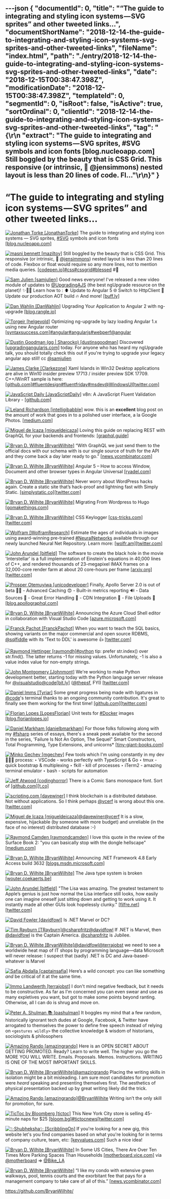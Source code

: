 ---json
{
  "documentId": 0,
  "title": "“The guide to integrating and styling icon systems — SVG sprites” and other tweeted links…",
  "documentShortName": "2018-12-14-the-guide-to-integrating-and-styling-icon-systems-svg-sprites-and-other-tweeted-links",
  "fileName": "index.html",
  "path": "./entry/2018-12-14-the-guide-to-integrating-and-styling-icon-systems-svg-sprites-and-other-tweeted-links",
  "date": "2018-12-15T00:38:47.398Z",
  "modificationDate": "2018-12-15T00:38:47.398Z",
  "templateId": 0,
  "segmentId": 0,
  "isRoot": false,
  "isActive": true,
  "sortOrdinal": 0,
  "clientId": "2018-12-14-the-guide-to-integrating-and-styling-icon-systems-svg-sprites-and-other-tweeted-links",
  "tag": "{\r\n  \"extract\": \"The guide to integrating and styling icon systems — SVG sprites, #SVG symbols and icon fonts [blog.nucleoapp.com] Still boggled by the beauty that is CSS Grid. This responsive (or intrinsic, 🙌 @jensimmons) nested layout is less than 20 lines of code. Fl...\"\r\n}"
}
---

# “The guide to integrating and styling icon systems — SVG sprites” and other tweeted links…

[<img alt="Jonathan Torke [JonathanTorke]" src="https://songhay.blob.core.windows.net:443/shared-social-twitter/JonathanTorke.jpg">](https://jonathantorke.me/) The guide to integrating and styling icon systems — SVG sprites, [#SVG](http://twitter.com/search?q='%23SVG) symbols and icon fonts [[blog.nucleoapp.com]](https://blog.nucleoapp.com/the-guide-to-integrating-and-styling-icon-systems-svg-sprites-svg-symbols-and-icon-fonts-da7c424dac1b)

[<img alt="masni bennett [maziltov]" src="https://songhay.blob.core.windows.net:443/shared-social-twitter/maziltov.jpeg">](http://www.masnibennett.com/) Still boggled by the beauty that is CSS Grid. This responsive (or intrinsic, 🙌 [@jensimmons](http://twitter.com/@jensimmons)) nested layout is less than 20 lines of code. Flexbox or float would require so any more lines, not to mention media queries. [[codepen.io]](https://codepen.io/mazil/pen/jpyoNd)[#css](http://twitter.com/search?q='%23css)[#cssgrid](http://twitter.com/search?q='%23cssgrid)[#blessed](http://twitter.com/search?q='%23blessed) #🐢

[<img alt="Sam Julien [samjulien]" src="https://songhay.blob.core.windows.net:443/shared-social-twitter/samjulien.jpg">](http://www.samjulien.com/) Good news everyone! I've released a new video module of updates to [@UpgradingAJS](http://twitter.com/@UpgradingAJS) (the best ngUpgrade resource on the planet)! ✨🎊🎉 Learn how to : ⬆️ Update to Angular 5 🌐 Switch to HttpClient 🎥 Update our production AOT build 🔥 And more! [[buff.ly]](https://buff.ly/2GpnZmj)

[<img alt="Dan Wahlin [DanWahlin]" src="https://songhay.blob.core.windows.net:443/shared-social-twitter/DanWahlin.jpg">](http://codewithdan.com/) Upgrading Your Application to Angular 2 with ng-upgrade [[blog.rangle.io]](http://blog.rangle.io/upgrade-your-application-to-angular-2-with-ng-upgrade/)

[<img alt="Torgeir [helgevold]" src="https://songhay.blob.core.windows.net:443/shared-social-twitter/helgevold.jpg">](http://www.syntaxsuccess.com/) Optimizing ng-upgrade by lazy loading Angular 1.x using new Angular router [[syntaxsuccess.com]](http://www.syntaxsuccess.com/viewarticle/ngupgrade-with-lazy-loading)[#angular](http://twitter.com/search?q='%23angular)[#angularjs](http://twitter.com/search?q='%23angularjs)[#webperf](http://twitter.com/search?q='%23webperf)[@angular](http://twitter.com/@angular)

[<img alt="Dustin Goodman (gg | Sharocko) [dustinsgoodman]" src="https://songhay.blob.core.windows.net:443/shared-social-twitter/dustinsgoodman.jpg">](https://github.com/dustinsgoodman) Discovered [[upgradingangularjs.com]](https://www.upgradingangularjs.com/) today. For anyone who has heard my ngUpgrade talk, you should totally check this out if you're trying to upgrade your legacy angular app still! cc [@samjulien](http://twitter.com/@samjulien)

[<img alt="James Clarke [Clarkezone]" src="https://songhay.blob.core.windows.net:443/shared-social-twitter/Clarkezone.jpg">](http://clarkezone.io/) Xaml Islands in Win32 Desktop applications are alive in Win10 insider preview 17713 / insider preview SDK 17709. C++/WinRT sample is here: [[github.com]](https://github.com/clarkezone/cppwinrt/tree/master/Desktop/XamlIslandsWin32)[#fluentdesign](http://twitter.com/search?q='%23fluentdesign)[#fluentfriday](http://twitter.com/search?q='%23fluentfriday)[#msdev](http://twitter.com/search?q='%23msdev)[@WindowsUI](http://twitter.com/@WindowsUI)[[twitter.com]](https://twitter.com/Clarkezone/status/1017902657460031488/photo/1)

[<img alt="JavaScript Daily [JavaScriptDaily]" src="https://songhay.blob.core.windows.net:443/shared-social-twitter/JavaScriptDaily.jpg">](https://twitter.com/JavaScriptDaily) v8n: A JavaScript Fluent Validation Library - [[github.com]](https://github.com/imbrn/v8n)

[<img alt="Leland Richardson [intelligibabble]" src="https://songhay.blob.core.windows.net:443/shared-social-twitter/intelligibabble.jpg">](https://twitter.com/intelligibabble) wow. this is an **excellent** blog post on the amount of work that goes in to a polished user interface, a la Google Photos. [[medium.com]](https://medium.com/google-design/google-photos-45b714dfbed1)

[<img alt="Miguel de Icaza [migueldeicaza]" src="https://songhay.blob.core.windows.net:443/shared-social-twitter/migueldeicaza.png">](http://tirania.org/blog) Loving this guide on replacing REST with GraphQL for your backends and frontends: [[graphql.guide]](https://graphql.guide)

[<img alt="Bryan D. Wilhite [BryanWilhite]" src="https://songhay.blob.core.windows.net:443/shared-social-twitter/BryanWilhite.jpeg">](http://songhayblog.azurewebsites.net/) “With GraphQL we just send them to the official docs with our schema with is our single source of truth for the API and they come back a day later ready to go.” [[news.ycombinator.com]](https://news.ycombinator.com/item?id=17565508)

[<img alt="Bryan D. Wilhite [BryanWilhite]" src="https://songhay.blob.core.windows.net:443/shared-social-twitter/BryanWilhite.jpeg">](http://songhayblog.azurewebsites.net/) Angular 5 – How to access Window, Document and other browser types in Angular Universal [[ryadel.com]](https://www.ryadel.com/en/angular-5-access-window-document-localstorage-browser-types-angular-universal/)

[<img alt="Bryan D. Wilhite [BryanWilhite]" src="https://songhay.blob.core.windows.net:443/shared-social-twitter/BryanWilhite.jpeg">](http://songhayblog.azurewebsites.net/) Never worry about WordPress hacks again. Create a static site that’s hack-proof and lightning fast with Simply Static. [[simplystatic.co]](http://simplystatic.co)[[twitter.com]](https://twitter.com/BryanWilhite/status/1019715323765829637/photo/1)

[<img alt="Bryan D. Wilhite [BryanWilhite]" src="https://songhay.blob.core.windows.net:443/shared-social-twitter/BryanWilhite.jpeg">](http://songhayblog.azurewebsites.net/) Migrating From Wordpress to Hugo [[gomakethings.com]](https://gomakethings.com/migrating-from-wordpress-to-hugo/)

[<img alt="Bryan D. Wilhite [BryanWilhite]" src="https://songhay.blob.core.windows.net:443/shared-social-twitter/BryanWilhite.jpeg">](http://songhayblog.azurewebsites.net/) CSS Keylogger [[css-tricks.com]](https://css-tricks.com/css-keylogger/)[[twitter.com]](https://twitter.com/BryanWilhite/status/1020112583133573120/photo/1)

[<img alt="Wolfram [WolframResearch]" src="https://songhay.blob.core.windows.net:443/shared-social-twitter/WolframResearch.png">](http://www.wolfram.com/) Estimate the ages of individuals in images using award-winning pre-trained [#NeuralNetworks](http://twitter.com/search?q='%23NeuralNetworks) available through our newly launched Neural Net Repository. Learn more: [[wolfr.am]](https://wolfr.am/vUon1c0V)[[twitter.com]](https://twitter.com/WolframResearch/status/1019219929139171328/photo/1)

[<img alt="John Arundel [bitfield]" src="https://songhay.blob.core.windows.net:443/shared-social-twitter/bitfield.jpeg">](http://bitfieldconsulting.com/about) The software to create the black hole in the movie 'Interstellar' is a full implementation of Einstein's equations in 40,000 lines of C++, and rendered thousands of 23-megapixel IMAX frames on a 32,000-core render farm at about 20 core-hours per frame [[arxiv.org]](https://arxiv.org/pdf/1502.03808.pdf)[[twitter.com]](https://twitter.com/bitfield/status/1020632237493112833/photo/1)

[<img alt="Prosper Otemuyiwa [unicodeveloper]" src="https://songhay.blob.core.windows.net:443/shared-social-twitter/unicodeveloper.jpg">](https://twitter.com/unicodeveloper) Finally, Apollo Server 2.0 is out of beta 🚀💯 - Advanced Caching 😍 - Built-in metrics reporting 🔊 - Data Sources 💼 - Great Error Handling 💪 - CDN Integration 🌠 - File Uploads 📁 [[blog.apollographql.com]](https://blog.apollographql.com/announcing-apollo-server-2-2b69fb4702ce)

[<img alt="Bryan D. Wilhite [BryanWilhite]" src="https://songhay.blob.core.windows.net:443/shared-social-twitter/BryanWilhite.jpeg">](http://songhayblog.azurewebsites.net/) Announcing the Azure Cloud Shell editor in collaboration with Visual Studio Code [[azure.microsoft.com]](https://azure.microsoft.com/blog/cloudshelleditor/)

[<img alt="Franck Pachot [FranckPachot]" src="https://songhay.blob.core.windows.net:443/shared-social-twitter/FranckPachot.jpg">](http://blog.pachot.net/) When you want to teach the SQL basics, showing variants on the major commercial and open source RDBMS, [@sqlfiddle](http://twitter.com/@sqlfiddle) with its 'Text to DDL' is awesome 👍 [[twitter.com]](https://twitter.com/FranckPachot/status/992879299299561472/photo/1)

[<img alt="Raymond Hettinger [raymondh]" src="https://songhay.blob.core.windows.net:443/shared-social-twitter/raymondh.jpg">](https://rhettinger.wordpress.com/)[#python](http://twitter.com/search?q='%23python) tip: prefer str.index() over str.find(). The latter returns -1 for missing values. Unfortunately, -1 is also a value index value for non-empty strings.

[<img alt="John Montgomery [Johnmont]" src="https://songhay.blob.core.windows.net:443/shared-social-twitter/Johnmont.jpg">](https://devblogs.microsoft.com/visualstudio/) We're working to make Python development better, starting today with the Python language server release for [@visualstudio](http://twitter.com/@visualstudio)[@code](http://twitter.com/@code)[[bit.ly]](http://bit.ly/2uBttXn) ([@thepsf](http://twitter.com/@thepsf), FYI) [[twitter.com]](https://twitter.com/Johnmont/status/1020320183402090497/photo/1)

[<img alt="Daniel Imms [Tyriar]" src="https://songhay.blob.core.windows.net:443/shared-social-twitter/Tyriar.jpg">](http://www.growingwiththeweb.com/) Some great progress being made with ligatures in [@code](http://twitter.com/@code)'s terminal thanks to an ongoing community contribution. It's great to finally see them working for the first time! [[github.com]](https://github.com/xtermjs/xterm-ligature-support/pull/1)[[twitter.com]](https://twitter.com/Tyriar/status/1021402071008882688/photo/1)

[<img alt="Florian Lopes [LopesFlorian]" src="https://songhay.blob.core.windows.net:443/shared-social-twitter/LopesFlorian.jpg">](http://blog.florianlopes.io/) Unit tests for [#Docker](http://twitter.com/search?q='%23Docker) images [[blog.florianlopes.io]](https://blog.florianlopes.io/unit-tests-for-docker-images/)

[<img alt="Daniel Markham [danielbmarkham]" src="https://songhay.blob.core.windows.net:443/shared-social-twitter/danielbmarkham.jpg">](https://wiki.info-ops.org/index.php/Main_Page?ref=fromTwiiterProfile) For those folks following along with my [#fsharp](http://twitter.com/search?q='%23fsharp) series of essays, there's a sneak peek available for the second in the series, 'Failure Is Not An Option, The Sequel" Smart Constructors, Total Programming, Type Extensions, and unicorns* [[tiny-giant-books.com]](http://tiny-giant-books.com/blog/failure-is-not-an-option-the-sequel/?ref=twitterpreview)

[<img alt="Minko Gechev [mgechev]" src="https://songhay.blob.core.windows.net:443/shared-social-twitter/mgechev.jpg">](https://github.com/mgechev) Few tools which I'm using constantly in my dev 👨🏼‍💻 process: ‣ VSCode - works perfectly with TypeScript & Go ‣ tmux - quick bootstrap & multiplexing ‣ fkill - kill of processes ‣ iTerm2 - amazing terminal emulator ‣ bash - scripts for automation

[<img alt="Jeff Atwood [codinghorror]" src="https://songhay.blob.core.windows.net:443/shared-social-twitter/codinghorror.png">](http://blog.codinghorror.com/) There is a Comic Sans monospace font. Sort of [[github.com]](https://github.com/belluzj/fantasque-sans)[[t.co]](https://twitter.com/codinghorror/status/597190584395169792/photo/1)

[<img alt="scripting.com [davewiner]" src="https://songhay.blob.core.windows.net:443/shared-social-twitter/davewiner.jpg">](http://scripting.com/) I think blockchain is a distributed database. Not without applications. So I think perhaps [@vcerf](http://twitter.com/@vcerf) is wrong about this one. [[twitter.com]](https://twitter.com/vgcerf/status/1019987651301081089)

[<img alt="Miguel de Icaza [migueldeicaza]" src="https://songhay.blob.core.windows.net:443/shared-social-twitter/migueldeicaza.png">](http://tirania.org/blog)[@davewiner](http://twitter.com/@davewiner)[@vcerf](http://twitter.com/@vcerf) It is a slow, expensive, hijackable (by someone with more budget) and unreliable (in the face of no interest) distributed database :-)

[<img alt="Raymond Camden [raymondcamden]" src="https://songhay.blob.core.windows.net:443/shared-social-twitter/raymondcamden.jpg">](https://www.raymondcamden.com/) I love this quote in the review of the Surface Book 2: "you can basically stop with the dongle hellscape" [[medium.com]](https://medium.com/@ow/the-surface-book-2-is-everything-the-macbook-pro-should-be-5ef560edb505)

[<img alt="Bryan D. Wilhite [BryanWilhite]" src="https://songhay.blob.core.windows.net:443/shared-social-twitter/BryanWilhite.jpeg">](http://songhayblog.azurewebsites.net/) Announcing .NET Framework 4.8 Early Access build 3632 [[blogs.msdn.microsoft.com]](https://blogs.msdn.microsoft.com/dotnet/2018/07/18/announcing-net-framework-4-8-early-access-build-3632/)

[<img alt="Bryan D. Wilhite [BryanWilhite]" src="https://songhay.blob.core.windows.net:443/shared-social-twitter/BryanWilhite.jpeg">](http://songhayblog.azurewebsites.net/) The Java type system is broken [[wouter.coekaerts.be]](http://wouter.coekaerts.be/2018/java-type-system-broken)

[<img alt="John Arundel [bitfield]" src="https://songhay.blob.core.windows.net:443/shared-social-twitter/bitfield.jpeg">](http://bitfieldconsulting.com/about) "The Lisa was amazing. The greatest testament to Apple’s genius is just how normal the Lisa interface still looks, how easily one can imagine oneself just sitting down and getting to work using it. It instantly made all other GUIs look hopelessly clunky." [[filfre.net]](https://www.filfre.net/2018/06/doing-windows-part-2-from-interface-manager-to-windows/)[[twitter.com]](https://twitter.com/bitfield/status/1019510100724273152/photo/1)

[<img alt="David Fowler [davidfowl]" src="https://songhay.blob.core.windows.net:443/shared-social-twitter/davidfowl.jpeg">](http://davidfowl.com/) Is .NET Marvel or DC?

[<img alt="Tim Rayburn [TRayburn]" src="https://songhay.blob.core.windows.net:443/shared-social-twitter/TRayburn.jpg">](http://www.timrayburn.net/)[@csharpfritz](http://twitter.com/@csharpfritz)[@davidfowl](http://twitter.com/@davidfowl) If .NET is Marvel, then [@davidfowl](http://twitter.com/@davidfowl) is the Captain America. [@csharpfritz](http://twitter.com/@csharpfritz) is Jubilee.

[<img alt="Bryan D. Wilhite [BryanWilhite]" src="https://songhay.blob.core.windows.net:443/shared-social-twitter/BryanWilhite.jpeg">](http://songhayblog.azurewebsites.net/)[@davidfowl](http://twitter.com/@davidfowl)[@terrajobst](http://twitter.com/@terrajobst) we need to see a worldwide heat map of IT shops by programming language—data Microsoft will never release: I suspect that (sadly) .NET is DC and Java-based-whatever is Marvel

[<img alt="Safia Abdalla [captainsafia]" src="https://songhay.blob.core.windows.net:443/shared-social-twitter/captainsafia.jpg">](https://safia.rocks/) Here’s a wild concept: you can like something *and* be critical of it at the same time.

[<img alt="Immo Landwerth [terrajobst]" src="https://songhay.blob.core.windows.net:443/shared-social-twitter/terrajobst.jpg">](http://immo.landwerth.net/) I don't mind negative feedback, but it needs to be constructive. As far as I'm concerned you can even swear and use as many expletives you want, but got to make some points beyond ranting. Otherwise, all I can do is shrug and move on.

[<img alt="Peter A. Shulman 📚 [pashulman]" src="https://songhay.blob.core.windows.net:443/shared-social-twitter/pashulman.jpg">](https://jhupbooks.press.jhu.edu/title/coal-and-empire) It boggles my mind that a few random, historically ignorant tech dudes at Google, Facebook, & Twitter have arrogated to themselves the power to define free speech instead of relying on `<gestures wildly>` the collective knowledge & wisdom of historians, sociologists & philosophers

[<img alt="Amazing Rando [amazingrando]" src="https://songhay.blob.core.windows.net:443/shared-social-twitter/amazingrando.png">](http://randyoest.com/) Here is an OPEN SECRET ABOUT GETTING PROMOTED. Ready? Learn to write well. The higher you go the MORE YOU WILL WRITE. Emails. Proposals. Memos. Instructions. WRITING IS ONE OF THE MOST IMPORTANT SKILLS.

[<img alt="Bryan D. Wilhite [BryanWilhite]" src="https://songhay.blob.core.windows.net:443/shared-social-twitter/BryanWilhite.jpeg">](http://songhayblog.azurewebsites.net/)[@amazingrando](http://twitter.com/@amazingrando) Placing the writing skills in isolation might be a bit misleading. I am sure most candidates for promotion were _heard_ speaking and presenting themselves first. The aesthetics of physical presentation backed up by great writing likely did the trick.

[<img alt="Amazing Rando [amazingrando]" src="https://songhay.blob.core.windows.net:443/shared-social-twitter/amazingrando.png">](http://randyoest.com/)[@BryanWilhite](http://twitter.com/@BryanWilhite) Writing isn’t the only skill for promotion, for sure.

[<img alt="TicToc by Bloomberg [tictoc]" src="https://songhay.blob.core.windows.net:443/shared-social-twitter/tictoc.jpg">](https://twitter.com/i/events/931632515340627968) This New York City store is selling 45-minute naps for $25 [[bloom.bg]](https://bloom.bg/2uHp98G)[#tictocnews](http://twitter.com/search?q='%23tictocnews)[[twitter.com]](https://twitter.com/tictoc/status/1021467559584059393/video/1)

[<img alt="✨Shubheksha✨ [ScribblingOn]" src="https://songhay.blob.core.windows.net:443/shared-social-twitter/ScribblingOn.jpg">](https://shubheksha.com/) If you're looking for a new gig, this website let's you find companies based on what you're looking for in terms of company culture, team, etc: [[keyvalues.com]](https://www.keyvalues.com) Such a nice idea!

[<img alt="Bryan D. Wilhite [BryanWilhite]" src="https://songhay.blob.core.windows.net:443/shared-social-twitter/BryanWilhite.jpeg">](http://songhayblog.azurewebsites.net/) In Some US Cities, There Are Over Ten Times More Parking Spaces Than Households [[motherboard.vice.com]](https://motherboard.vice.com/en_us/article/d3epmm/parking-spots-outnumber-homes-us-cities?utm_campaign=sharebutton) via [@motherboard](http://twitter.com/@motherboard) => [@Bike_LA](http://twitter.com/@Bike_LA)

[<img alt="Bryan D. Wilhite [BryanWilhite]" src="https://songhay.blob.core.windows.net:443/shared-social-twitter/BryanWilhite.jpeg">](http://songhayblog.azurewebsites.net/) “I like my condo with extensive green walkways, pool, tennis courts and the exorbitant fee that pays for a management company to take care of all of this.” [[news.ycombinator.com]](https://news.ycombinator.com/item?id=17522160)

<https://github.com/BryanWilhite/>
